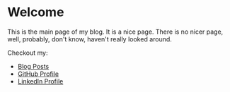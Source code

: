 # Welcome

This is the main page of my blog. It is a nice page. There is no nicer page, well, 
probably, don't know, haven't really looked around.

Checkout my:

- [Blog Posts](/blog/)
- [GitHub Profile](https://github.com/josemvidal)
- [LinkedIn Profile](https://www.linkedin.com/in/jmvidal/)
